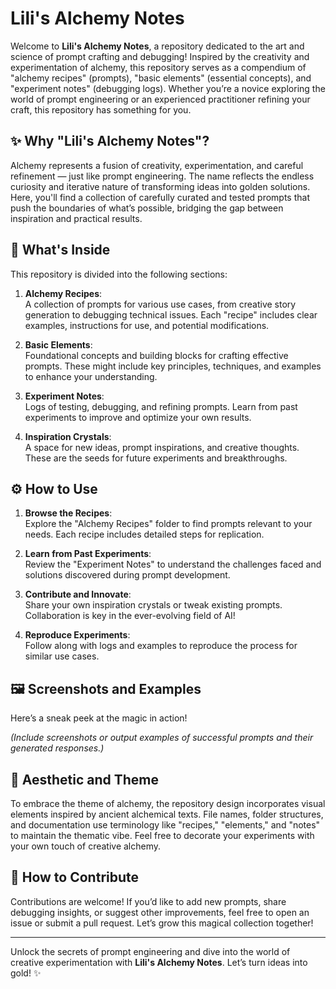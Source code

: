 # Lili's Alchemy Notes

Welcome to **Lili's Alchemy Notes**, a repository dedicated to the art and science of prompt crafting and debugging! Inspired by the creativity and experimentation of alchemy, this repository serves as a compendium of "alchemy recipes" (prompts), "basic elements" (essential concepts), and "experiment notes" (debugging logs). Whether you’re a novice exploring the world of prompt engineering or an experienced practitioner refining your craft, this repository has something for you.

## ✨ Why "Lili's Alchemy Notes"?

Alchemy represents a fusion of creativity, experimentation, and careful refinement — just like prompt engineering. The name reflects the endless curiosity and iterative nature of transforming ideas into golden solutions. Here, you'll find a collection of carefully curated and tested prompts that push the boundaries of what’s possible, bridging the gap between inspiration and practical results.

## 🧪 What's Inside

This repository is divided into the following sections:

1. **Alchemy Recipes**:  
   A collection of prompts for various use cases, from creative story generation to debugging technical issues. Each "recipe" includes clear examples, instructions for use, and potential modifications.

2. **Basic Elements**:  
   Foundational concepts and building blocks for crafting effective prompts. These might include key principles, techniques, and examples to enhance your understanding.

3. **Experiment Notes**:  
   Logs of testing, debugging, and refining prompts. Learn from past experiments to improve and optimize your own results.

4. **Inspiration Crystals**:  
   A space for new ideas, prompt inspirations, and creative thoughts. These are the seeds for future experiments and breakthroughs.

## ⚙️ How to Use

1. **Browse the Recipes**:  
   Explore the "Alchemy Recipes" folder to find prompts relevant to your needs. Each recipe includes detailed steps for replication.

2. **Learn from Past Experiments**:  
   Review the "Experiment Notes" to understand the challenges faced and solutions discovered during prompt development.

3. **Contribute and Innovate**:  
   Share your own inspiration crystals or tweak existing prompts. Collaboration is key in the ever-evolving field of AI!

4. **Reproduce Experiments**:  
   Follow along with logs and examples to reproduce the process for similar use cases.

## 🖼️ Screenshots and Examples

Here’s a sneak peek at the magic in action!  

*(Include screenshots or output examples of successful prompts and their generated responses.)*

## 🌌 Aesthetic and Theme

To embrace the theme of alchemy, the repository design incorporates visual elements inspired by ancient alchemical texts. File names, folder structures, and documentation use terminology like "recipes," "elements," and "notes" to maintain the thematic vibe. Feel free to decorate your experiments with your own touch of creative alchemy.

## 🤝 How to Contribute

Contributions are welcome! If you’d like to add new prompts, share debugging insights, or suggest other improvements, feel free to open an issue or submit a pull request. Let’s grow this magical collection together!

---

Unlock the secrets of prompt engineering and dive into the world of creative experimentation with **Lili's Alchemy Notes**. Let’s turn ideas into gold! ✨


